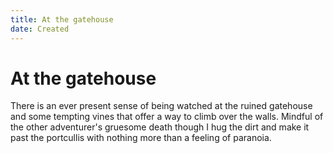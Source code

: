 ```yaml
---
title: At the gatehouse
date: Created
---
```


# At the gatehouse

There is an ever present sense of being watched at the ruined gatehouse and some tempting vines that offer a way to climb over the walls. Mindful of the other adventurer's gruesome death though I hug the dirt and make it past the portcullis with nothing more than a feeling of paranoia.